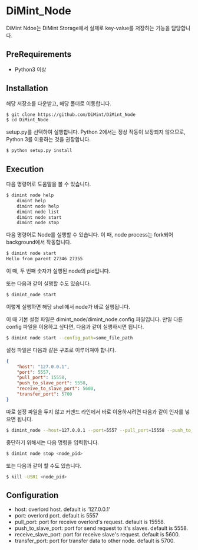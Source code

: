 # DiMint_Node
DiMint Ndoe는 DiMint Storage에서 실제로 key-value를 저장하는 기능을 담당합니다.
## PreRequirements
* Python3 이상

## Installation
해당 저장소를 다운받고, 해당 폴더로 이동합니다.
```bash
$ git clone https://github.com/DiMint/DiMint_Node
$ cd DiMint_Node
```
setup.py를 선택하여 실행합니다. Python 2에서는 정상 작동이 보장되지 않으므로, Python 3를 이용하는 것을 권장합니다.
```bash
$ python setup.py install
```
## Execution
다음 명령어로 도움말을 볼 수 있습니다.
```bash
$ dimint node help
    dimint help
    dimint node help
    dimint node list
    dimint node start
    dimint node stop
```
다음 명령어로 Node를 실행할 수 있습니다. 이 때, node process는 fork되어 background에서 작동합니다.
```bash
$ dimint node start
Hello from parent 27346 27355
```
이 때, 두 번째 숫자가 실행된 node의 pid입니다.

또는 다음과 같이 실행할 수도 있습니다.
```bash
$ dimint_node start
```
이렇게 실행하면 해당 shell에서 node가 바로 실행됩니다.

이 때 기본 설정 파일은 dimint\_node/dimint\_node.config 파일입니다. 만일 다른 config 파일을 이용하고 싶다면, 다음과 같이 실행하시면 됩니다.
```bash
$ dimint node start --config_path=some_file_path
```
설정 파일은 다음과 같은 구조로 이루어져야 합니다.
```json
{
    "host": "127.0.0.1",
    "port": 5557,
    "pull_port": 15558,
    "push_to_slave_port": 5558,
    "receive_to_slave_port": 5600,
    "transfer_port": 5700
}
```
따로 설정 파일을 두지 않고 커맨드 라인에서 바로 이용하시려면 다음과 같이 인자를 넣으면 됩니다.
```bash
$ dimint_node --host=127.0.0.1 --port=5557 --pull_port=15558 --push_to_slave_port=5558 --receive_to_slave_port=5600 --transfer_port=5700
```
중단하기 위해서는 다음 명령을 입력합니다.
```bash
$ dimint node stop <node_pid>
```
또는 다음과 같이 할 수도 있습니다.
```bash
$ kill -USR1 <node_pid>
```
## Configuration
* host: overlord host. default is '127.0.0.1'
* port: overlord port. default is 5557
* pull\_port: port for receive overlord's request. default is 15558.
* push\_to\_slave\_port: port for send request to it's slaves. default is 5558.
* receive\_slave\_port: port for receive slave's request. default is 5600.
* transfer\_port: port for transfer data to other node. default is 5700.
